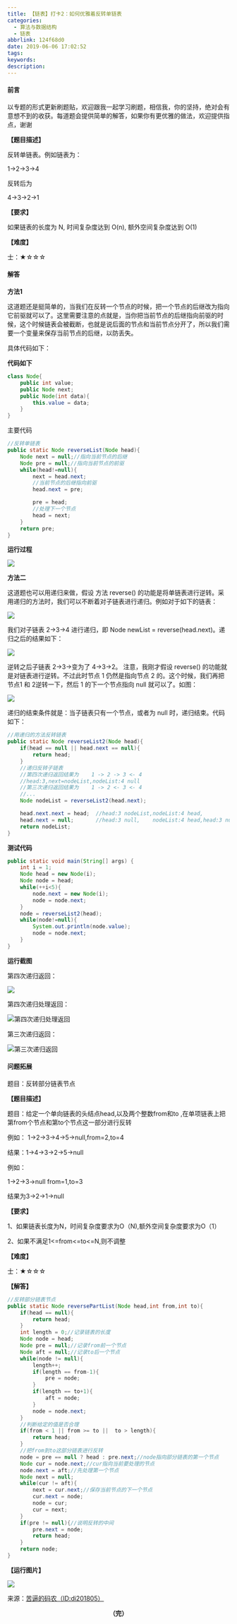 ```yaml
---
title: 【链表】打卡2：如何优雅着反转单链表
categories:
  - 算法与数据结构
  - 链表
abbrlink: 124f68d0
date: 2019-06-06 17:02:52
tags:
keywords:
description:
---
```


#### 前言

以专题的形式更新刷题贴，欢迎跟我一起学习刷题，相信我，你的坚持，绝对会有意想不到的收获。每道题会提供简单的解答，如果你有更优雅的做法，欢迎提供指点，谢谢

<!--more-->

**【题目描述】**

反转单链表。例如链表为：

1->2->3->4

反转后为

4->3->2->1

**【要求】**

如果链表的长度为 N, 时间复杂度达到 O(n), 额外空间复杂度达到 O(1)

**【难度】**

士：★☆☆☆

#### 解答

**方法1**

这道题还是挺简单的，当我们在反转一个节点的时候，把一个节点的后继改为指向它前驱就可以了。这里需要注意的点就是，当你把当前节点的后继指向前驱的时候，这个时候链表会被截断，也就是说后面的节点和当前节点分开了，所以我们需要一个变量来保存当前节点的后继，以防丢失。

具体代码如下：

**代码如下**

```java
class Node{
	public int value;
	public Node next;
	public Node(int data){
		this.value = data;
	}
}
```

主要代码

```java
//反转单链表
public static Node reverseList(Node head){
    Node next = null;//指向当前节点的后继
    Node pre = null;//指向当前节点的前驱
    while(head!=null){
        next = head.next;
        //当前节点的后继指向前驱
        head.next = pre;

        pre = head;
        //处理下一个节点
        head = next;
    }
    return pre;
}
```

**运行过程**

![](http://ww1.sinaimg.cn/large/75a4a8eegy1g446rktdxbj20pq0anq33.jpg)

**方法二**

这道题也可以用递归来做，假设 方法 reverse() 的功能是将单链表进行逆转。采用递归的方法时，我们可以不断着对子链表进行递归。例如对于如下的链表：

![](http://ww1.sinaimg.cn/large/75a4a8eegy1g3zur166wsj20mv06874t.jpg)

我们对子链表 2->3->4 进行递归，即
Node newList = reverse(head.next)。递归之后的结果如下：

![](http://ww1.sinaimg.cn/large/75a4a8eegy1g3zurhdmogj20kp094dgk.jpg)

逆转之后子链表 2->3->变为了 4->3->2。
注意，我刚才假设 reverse() 的功能就是对链表进行逆转。不过此时节点 1 仍然是指向节点 2 的。这个时候，我们再把节点1 和 2逆转一下，然后 1 的下一个节点指向 null 就可以了。如图：

![](http://ww1.sinaimg.cn/large/75a4a8eegy1g3zurtqo6vj20oe08974y.jpg)

递归的结束条件就是：当子链表只有一个节点，或者为 null 时，递归结束。代码如下：

```java
//用递归的方法反转链表
public static Node reverseList2(Node head){
    if(head == null || head.next == null){
        return head;
    }
    //递归反转子链表
    //第四次递归返回结果为    1 -> 2 -> 3 <- 4  
    //head:3,next=nodeList,nodeList:4 null
    //第三次递归返回结果为    1 -> 2 <- 3 <- 4  
    //...
    Node nodeList = reverseList2(head.next);

    head.next.next = head;	//head:3 nodeList,nodeList:4 head,
    head.next = null; 		//head:3 null,    nodeList:4 head,head:3 null
    return nodeList;
}
```

**测试代码**

~~~java
public static void main(String[] args) {
    int i = 1;
    Node head = new Node(i);		
    Node node = head;
    while(++i<5){
        node.next = new Node(i);
        node = node.next;
    }
    node = reverseList2(head);
    while(node!=null){
        System.out.println(node.value);
        node = node.next;
    }
}
~~~

**运行截图**

第四次递归返回：

![](http://ww1.sinaimg.cn/large/75a4a8eegy1g3rjdzxel2j20f807f3yk.jpg)

第四次递归处理返回：

![第四次递归处理返回](http://ww1.sinaimg.cn/large/75a4a8eegy1g3rjdzwjyoj20ia079wek.jpg)

第三次递归返回：

![第三次递归返回](http://ww1.sinaimg.cn/large/75a4a8eegy1g3rjdzw9imj20ev07vgll.jpg)

#### 问题拓展

题目：反转部分链表节点

**【题目描述】**

题目：给定一个单向链表的头结点head,以及两个整数from和to ,在单项链表上把第from个节点和第to个节点这一部分进行反转

例如：
 1->2->3->4->5->null,from=2,to=4

结果：1->4->3->2->5->null

例如：

1->2->3->null from=1,to=3

结果为3->2->1->null

**【要求】**

1、如果链表长度为N，时间复杂度要求为O（N),额外空间复杂度要求为O（1）

2、如果不满足1<=from<=to<=N,则不调整

**【难度】**

士：★☆☆☆

**【解答】**

~~~java
//反转部分链表节点
public static Node reversePartList(Node head,int from,int to){
    if(head == null){
        return head;
    }
    int length = 0;//记录链表的长度
    Node node = head;
    Node pre = null;//记录from前一个节点
    Node aft = null;//记录to后一个节点
    while(node != null){
        length++;
        if(length == from-1){
            pre = node;
        }
        if(length == to+1){
            aft = node;
        }
        node = node.next;
    }
    //判断给定的值是否合理
    if(from < 1 || from >= to ||  to > length){
        return head;
    }
    //把from到to这部分链表进行反转
    node = pre == null ? head : pre.next;//node指向部分链表的第一个节点
    Node cur = node.next;//cur指向当前要处理的节点
    node.next = aft;//先处理第一个节点
    Node next = null;
    while(cur != aft){
        next = cur.next;//保存当前节点的下一个节点
        cur.next = node;
        node = cur;
        cur = next;
    }
    if(pre != null){//说明反转的中间
        pre.next = node;
        return head;
    }
    return node;
}
~~~

**【运行图片】**

![](http://ww1.sinaimg.cn/large/75a4a8eegy1g3tp3vmdthj20n808dwel.jpg)

来源：[苦逼的码农（ID:di201805）](https://mp.weixin.qq.com/s?__biz=Mzg2NzA4MTkxNQ==&mid=2247485176&idx=2&sn=c2e38deadcdfa5bef677f47d0ef3d908&chksm=ce404d2cf937c43a7883319f5af8f6f60a43516ce011fb8baa0962be776d94468c023d3f57f9&scene=21#wechat_redirect)

<center style="font-weight:bold">（完）</center>